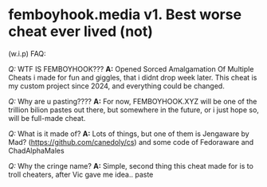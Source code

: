 # femboyhook.media v1. Best worse cheat ever lived (not)

(w.i.p) FAQ: 

*Q:* WTF IS FEMBOYHOOK???
**A:** Opened Sorced Amalgamation Of Multiple Cheats i made for fun and giggles, that i didnt drop week later. This cheat is my custom project since 2024, and everything could be changed.

*Q:* Why are u pasting????
**A:** For now, FEMBOYHOOK.XYZ will be one of the trillion bilion pastes out there, but somewhere in the future, or i just hope so, will be full-made cheat.

*Q:* What is it made of?
**A:** Lots of things, but one of them is Jengaware by Mad? (https://github.com/canedoly/cs) and some code of Fedoraware and ChadAlphaMales

*Q:* Why the cringe name?
**A:** Simple, second thing this cheat made for is to troll cheaters, after Vic gave me idea..
paste


[logo]: https://github.com/cirnoweed/femboyhook.media/blob/bd88c4fcfc29290cce1c8d567f8c824fb3413948/%D0%91%D0%B5%D0%B7%20%D0%BD%D0%B0%D0%B7%D0%B2%D0%B0%D0%BD%D0%B8%D1%8F343.png "Logo"
